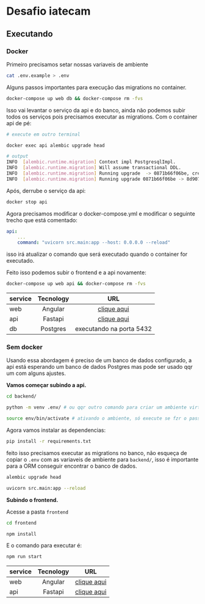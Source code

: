 # Desafio iatecam

## Executando

### Docker

Primeiro precisamos setar nossas variaveis de ambiente

```sh
cat .env.example > .env
```

Alguns passos importantes para execução das migrations no container.

```sh
docker-compose up web db && docker-compose rm -fvs
```

Isso vai levantar o serviço da api e do banco, ainda não podemos subir todos os serviços pois precisamos executar as migrations. Com o container api de pé:

```sh
# execute em outro terminal

docker exec api alembic upgrade head

# output
INFO  [alembic.runtime.migration] Context impl PostgresqlImpl.
INFO  [alembic.runtime.migration] Will assume transactional DDL.
INFO  [alembic.runtime.migration] Running upgrade  -> 0871b66f06be, create categories table
INFO  [alembic.runtime.migration] Running upgrade 0871b66f06be -> 8d907b43a43b, create products table
```

Após, derrube o serviço da api:

```sh
docker stop api
```

Agora precisamos modificar o docker-compose.yml e modificar o seguinte trecho que está comentado:

```yml
api:
    ...
    command: "uvicorn src.main:app --host: 0.0.0.0 --reload"
```

isso irá atualizar o comando que será executado quando o container for executado.

Feito isso podemos subir o frontend e a api novamente:

```sh
docker-compose up web api && docker-compose rm -fvs
```

| service | Tecnology |                    URL                    |
| ------- | :-------: | :---------------------------------------: |
| web     |  Angular  |      [clique aqui](http://localhost)      |
| api     |  Fastapi  | [clique aqui](http://localhost:8000/docs) |
| db      | Postgres  |         executando na porta 5432          |

### Sem docker

Usando essa abordagem é preciso de um banco de dados configurado, a api está esperando um banco de dados Postgres mas pode ser usado qqr um com alguns ajustes.

**Vamos começar subindo a api.**

```sh
cd backend/

python -m venv .env/ # ou qqr outro comando para criar um ambiente virtual, não é obrigatório

source env/bin/activate # ativando o ambiente, só execute se fzr o passo anterior
```

Agora vamos instalar as dependencias:

```sh
pip install -r requirements.txt
```

feito isso precisamos executar as migrations no banco, não esqueça de copiar o `.env` com as variaveis de ambiente para `backend/`, isso é importante para a ORM conseguir encontrar o banco de dados.

```sh
alembic upgrade head
```

```sh
uvicorn src.main:app --reload
```

**Subindo o frontend.**

Acesse a pasta `frontend`

```sh
cd frontend

npm install
```

E o comando para executar é:

```sh
npm run start
```

| service | Tecnology |                    URL                    |
| ------- | :-------: | :---------------------------------------: |
| web     |  Angular  |      [clique aqui](http://localhost)      |
| api     |  Fastapi  | [clique aqui](http://localhost:8000/docs) |
